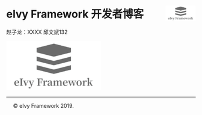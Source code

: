 # <div style="height:40px"><div style="float:left">eIvy Framework 开发者博客</div> <div style="float:right"><img width="80" height="40" src="../../Logo.png"></img></div></div>

赵子龙：XXXX 邱文斌132

<img src="../Photo/Logo.png"/>

---
&emsp; &copy; eIvy Framework 2019.




